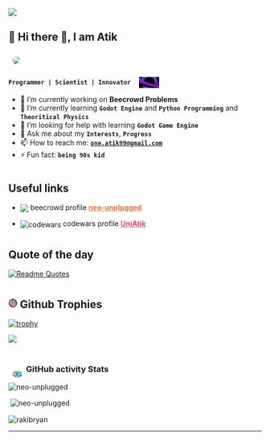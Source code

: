 <p style="display:flex; align-items:center;justify-contents:center">
<img src="https://user-images.githubusercontent.com/10498744/210012254-234538ff-d198-48aa-8964-37e6fd45d227.gif" style="100px">

</p>



<!-- Introducing myself -->


<!--https://scontent.fjsr17-1.fna.fbcdn.net/v/t39.30808-6/357393223_811870110550524_8079347548049683917_n.jpg?stp=dst-jpg_p720x720&_nc_cat=104&ccb=1-7&_nc_sid=5f2048&_nc_ohc=IiL5fSnsHJkAX_R-feP&_nc_ht=scontent.fjsr17-1.fna&oh=00_AfC7_mhsWZ5ZuccGu368DhP0HteLwbOoW0HNjLtgDt3D0A&oe=660F80A5-->

## 🐧 Hi there 👋, I am Atik

<img src="https://scontent.fjsr17-1.fna.fbcdn.net/v/t39.30808-6/411312765_900619338342267_3344457379203330177_n.jpg?_nc_cat=103&ccb=1-7&_nc_sid=5f2048&_nc_ohc=kck1ZkveFpEAX-_FAl4&_nc_ht=scontent.fjsr17-1.fna&oh=00_AfBrUxjDT4fIsJyzqrYOmR9JmBBgRNMUGimH5buZNU9i7g&oe=660F6304" style="border-radius:50%; margin:8px; width:300px">

**`Programmer | Scientist | Innovator `** <img src="./assets/blackhole.gif" align="center" style="width:40px; margin-left:5px;" />



- 🔭 I’m currently working on **Beecrowd Problems**
- 🌱 I’m currently learning **`Godot Engine`** and **`Python Programming`** and **`Theoritical Physics`**
- 🤔 I’m looking for help with learning **`Godot Game Engine`**
- 💬 Ask me about my **`Interests`**, **`Progress`**
- 📫 How to reach me: <a href="mailto:one.atik99@gmail.com">**`one.atik99@gmail.com`**</a>
- ⚡ Fun fact: **`being 90s kid`**


# <h2>Useful links</h2>
- <p><img align="center" style="width:15px;" src="https://user-images.githubusercontent.com/80331468/270190538-7b3fa433-c299-4909-9559-f5276c2edacb.png"/> beecrowd profile <a href="https://www.beecrowd.com.br/judge/en/profile/909465" style="font-weight:bold; color: #dd7845;">neo-unplugged</a></p>

- <p><img align="center" style="width:8px;" src="https://www.codewars.com/packs/assets/logo.f607a0fb.svg" alt="codewars"/> codewars profile <a href="https://www.codewars.com/users/UniAtik" style="font-weight:bold; color: #de4573;">UniAtik</a></p>


#
<h2> Quote of the day </h2>

[![Readme Quotes](https://quotes-github-readme.vercel.app/api?type=horizontal&theme=dark)](https://github.com/piyushsuthar/github-readme-quotes)



#
<h2><img width ="18px" src="./assets/klein-unscreen.gif"> Github Trophies </h2>

[![trophy](https://github-profile-trophy.vercel.app/?username=ryo-ma)](https://github.com/ryo-ma/github-profile-trophy)

<img src="https://komarev.com/ghpvc/?username=neo-unplugged&label=Profile%20views&color=0e75b6&style=flat%22"/>



#
<img align="left" width="35px" src="./assets/Cubes.gif"/><h3>GitHub activity Stats</h3>

<img src="https://github-readme-stats.vercel.app/api/top-langs?username=neo-unplugged&show_icons=true&locale=en&layout=compact&theme=tokyonight" alt="neo-unplugged"/>

<p>&nbsp;<img align="center" src="https://github-readme-stats.vercel.app/api?username=neo-unplugged&show_icons=true&locale=en&theme=tokyonight" alt="neo-unplugged" /></p>

<p><img align="center" src="https://github-readme-streak-stats.herokuapp.com/?user=neo-unplugged&&theme=tokyonight" alt="rakibryan" /></p>

---
